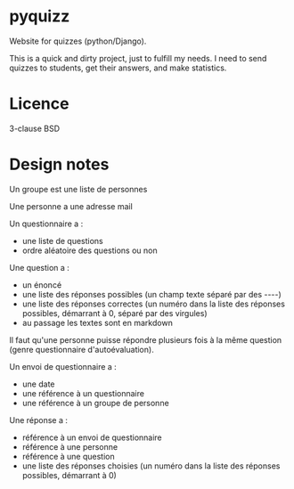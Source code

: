 # pyquizz
Website for quizzes (python/Django).

This is a quick and dirty project, just to fulfill my needs. I need to send quizzes to students, get their answers, and make statistics.

# Licence

3-clause BSD

# Design notes

Un groupe est une liste de personnes

Une personne a une adresse mail

Un questionnaire a :

 * une liste de questions
 * ordre aléatoire des questions ou non

Une question a :

 * un énoncé
 * une liste des réponses possibles (un champ texte séparé par des ----)
 * une liste des réponses correctes (un numéro dans la liste des réponses possibles, démarrant à 0, séparé par des virgules)
 * au passage les textes sont en markdown

Il faut qu'une personne puisse répondre plusieurs fois à la même question (genre questionnaire d'autoévaluation).

Un envoi de questionnaire a :

 * une date
 * une référence à un questionnaire
 * une référence à un groupe de personne

Une réponse a :

 * référence à un envoi de questionnaire
 * référence à une personne
 * référence à une question
 * une liste des réponses choisies (un numéro dans la liste des réponses possibles, démarrant à 0)